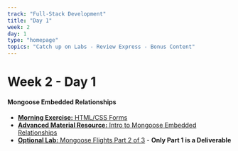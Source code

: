 ```yaml
---
track: "Full-Stack Development"
title: "Day 1"
week: 2
day: 1
type: "homepage"
topics: "Catch up on Labs - Review Express - Bonus Content"
---
```


# Week 2 - Day 1

#### Mongoose Embedded Relationships
- [**Morning Exercise:** HTML/CSS Forms](/full-stack-development/week-2/day-1/lecture-materials/html-css-forms)
- [**Advanced Material Resource:** Intro to Mongoose Embedded Relationships](/full-stack-development/week-2/day-1/lecture-materials/intro-to-mongoose-embedded-relationships/)
- [**Optional Lab:** Mongoose Flights Part 2 of 3](/full-stack-development/week-2/day-1/labs/mongoose-flights-part-2/) - **Only Part 1 is a Deliverable**
